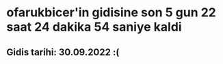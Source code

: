 # ofarukbicer'in gidisine son 5 gun 22 saat 24 dakika 54 saniye kaldi

## Gidis tarihi: 30.09.2022 :(